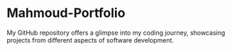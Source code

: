 # Mahmoud-Portfolio
My GitHub repository offers a glimpse into my coding journey, showcasing projects from different aspects of software development.
